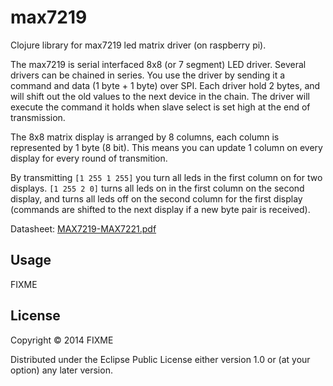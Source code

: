 # max7219

Clojure library for max7219 led matrix driver (on raspberry pi).

The max7219 is serial interfaced 8x8 (or 7 segment) LED driver.
Several drivers can be chained in series. You use the driver by
sending it a command and data (1 byte + 1 byte) over SPI. Each driver
hold 2 bytes, and will shift out the old values to the next
device in the chain. The driver will execute the command it holds when
slave select is set high at the end of transmission.

The 8x8 matrix display is arranged by 8 columns, each column is
represented by 1 byte (8 bit). This means you can update 1 column on
every display for every round of transmition.

By transmitting `[1 255 1 255]` you turn all leds in
the first column on for two displays. `[1 255 2 0]` turns all leds on
in the first column on the second display, and turns all leds off on
the second column for the first display (commands are shifted to the next
display if a new byte pair is received).

Datasheet: [MAX7219-MAX7221.pdf](http://pdfserv.maximintegrated.com/en/ds/MAX7219-MAX7221.pdf)

## Usage

FIXME

## License

Copyright © 2014 FIXME

Distributed under the Eclipse Public License either version 1.0 or (at
your option) any later version.
